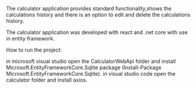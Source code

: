 The calculator application provides standard functionality,shows the calculations history and there is an option to edit and delete the calculations history.

The calculator application was developed with react and .net core with use in entity framework.



How to run the project:

in microsoft visual studio open the CalculatorWebApi folder and install Microsoft.EntityFrameworkCore.Sqlite package (Install-Package Microsoft.EntityFrameworkCore.Sqlite).
in visual studio code open the calculator folder and install axios.

